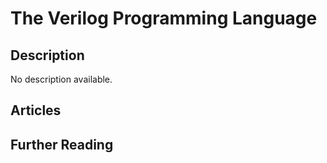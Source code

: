 # The Verilog Programming Language

## Description

No description available.

## Articles

## Further Reading